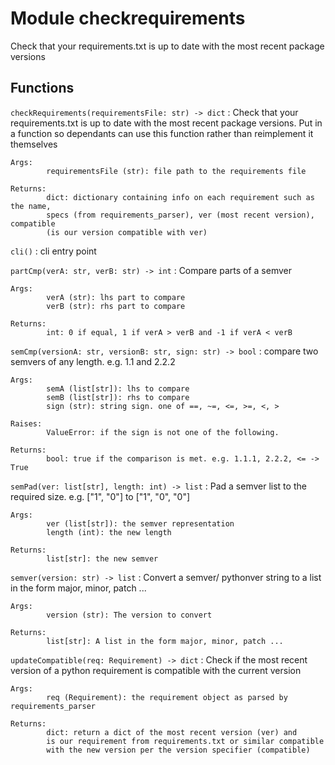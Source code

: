 Module checkrequirements
========================
Check that your requirements.txt is up to date with the most recent package
versions

Functions
---------

    
`checkRequirements(requirementsFile: str) ‑> dict`
:   Check that your requirements.txt is up to date with the most recent package
    versions. Put in a function so dependants can use this function rather than
    reimplement it themselves
    
    Args:
            requirementsFile (str): file path to the requirements file
    
    Returns:
            dict: dictionary containing info on each requirement such as the name,
            specs (from requirements_parser), ver (most recent version), compatible
            (is our version compatible with ver)

    
`cli()`
:   cli entry point

    
`partCmp(verA: str, verB: str) ‑> int`
:   Compare parts of a semver
    
    Args:
            verA (str): lhs part to compare
            verB (str): rhs part to compare
    
    Returns:
            int: 0 if equal, 1 if verA > verB and -1 if verA < verB

    
`semCmp(versionA: str, versionB: str, sign: str) ‑> bool`
:   compare two semvers of any length. e.g. 1.1 and 2.2.2
    
    Args:
            semA (list[str]): lhs to compare
            semB (list[str]): rhs to compare
            sign (str): string sign. one of ==, ~=, <=, >=, <, >
    
    Raises:
            ValueError: if the sign is not one of the following.
    
    Returns:
            bool: true if the comparison is met. e.g. 1.1.1, 2.2.2, <= -> True

    
`semPad(ver: list[str], length: int) ‑> list`
:   Pad a semver list to the required size. e.g. ["1", "0"] to ["1", "0", "0"]
    
    Args:
            ver (list[str]): the semver representation
            length (int): the new length
    
    Returns:
            list[str]: the new semver

    
`semver(version: str) ‑> list`
:   Convert a semver/ pythonver string to a list in the form major, minor,
    patch ...
    
    Args:
            version (str): The version to convert
    
    Returns:
            list[str]: A list in the form major, minor, patch ...

    
`updateCompatible(req: Requirement) ‑> dict`
:   Check if the most recent version of a python requirement is compatible
    with the current version
    
    Args:
            req (Requirement): the requirement object as parsed by requirements_parser
    
    Returns:
            dict: return a dict of the most recent version (ver) and
            is our requirement from requirements.txt or similar compatible
            with the new version per the version specifier (compatible)